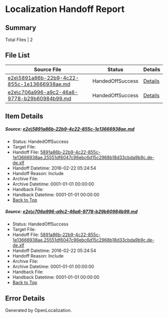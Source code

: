 # <a name='report-top'></a> Localization Handoff Report

## Summary
 Total Files | 2

## File List
 Source File | Status | Details 
 ----------- | ------ | ------- 
 [e2e\5891a86b-22b9-4c22-855c-1e13666938ae.md](https://github.com/OpenLocalizationTest/oltest/blob/f2ef3a379d3e4b9f185cc97d4249610725fa3966/e2e/5891a86b-22b9-4c22-855c-1e13666938ae.md) | HandedOffSuccess | [Details](#62801da20ab7d24efbd179832a5bdf0bc9e65f121)
 [e2e\c706a996-a9c2-46a6-9778-b29b60984b99.md](https://github.com/OpenLocalizationTest/oltest/blob/f2ef3a379d3e4b9f185cc97d4249610725fa3966/e2e/c706a996-a9c2-46a6-9778-b29b60984b99.md) | HandedOffSuccess | [Details](#62801da20ab7d24efbd179832a5bdf0bc9e65f122)

## Item Details
##### <a name='62801da20ab7d24efbd179832a5bdf0bc9e65f121'></a> Source: [e2e\5891a86b-22b9-4c22-855c-1e13666938ae.md](https://github.com/OpenLocalizationTest/oltest/blob/f2ef3a379d3e4b9f185cc97d4249610725fa3966/e2e/5891a86b-22b9-4c22-855c-1e13666938ae.md)
* Status: HandedOffSuccess
* Target File: 
* Handoff File: [5891a86b-22b9-4c22-855c-1e13666938ae.25551df6047c96ebc6d15c2968b18d33cbda9b9c.de-de.xlf](https://github.com/OpenLocalizationTestOrg/olhandoff/blob/1abd6af00fd52d545b7aa58b5e402da4f2b05c3c/ol-handoff/OpenLocalizationTestOrg/oltest.de-de/yufeih/5891a86b-22b9-4c22-855c-1e13666938ae.25551df6047c96ebc6d15c2968b18d33cbda9b9c.de-de.xlf)
* Handoff Datetime: 2016-02-22 05:24:54
* Handoff Reason: Include
* Archive File: 
* Archive Datetime: 0001-01-01 00:00:00
* Handback File: 
* Handback Datetime: 0001-01-01 00:00:00
* [Back to Top](#report-top)

##### <a name='62801da20ab7d24efbd179832a5bdf0bc9e65f122'></a> Source: [e2e\c706a996-a9c2-46a6-9778-b29b60984b99.md](https://github.com/OpenLocalizationTest/oltest/blob/f2ef3a379d3e4b9f185cc97d4249610725fa3966/e2e/c706a996-a9c2-46a6-9778-b29b60984b99.md)
* Status: HandedOffSuccess
* Target File: 
* Handoff File: [5891a86b-22b9-4c22-855c-1e13666938ae.25551df6047c96ebc6d15c2968b18d33cbda9b9c.de-de.xlf](https://github.com/OpenLocalizationTestOrg/olhandoff/blob/1abd6af00fd52d545b7aa58b5e402da4f2b05c3c/ol-handoff/OpenLocalizationTestOrg/oltest.de-de/yufeih/5891a86b-22b9-4c22-855c-1e13666938ae.25551df6047c96ebc6d15c2968b18d33cbda9b9c.de-de.xlf)
* Handoff Datetime: 2016-02-22 05:24:54
* Handoff Reason: Include
* Archive File: 
* Archive Datetime: 0001-01-01 00:00:00
* Handback File: 
* Handback Datetime: 0001-01-01 00:00:00
* [Back to Top](#report-top)


## Error Details

Generated by OpenLocalization.
